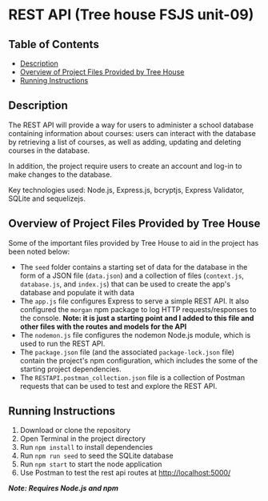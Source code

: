 # REST API (Tree house FSJS unit-09)

## Table of Contents

- [Description](#description)
- [Overview of Project Files Provided by Tree House](#overview-of-project-files-provided-by-tree-house)
- [Running Instructions](#running-instructions)

## Description

The REST API will provide a way for users to administer a school database containing information about courses: users can interact with the database by retrieving a list of courses, as well as adding, updating and deleting courses in the database.

In addition, the project require users to create an account and log-in to make changes to the database.

Key technologies used: Node.js, Express.js, bcryptjs, Express Validator, SQLite and sequelizejs.

## Overview of Project Files Provided by Tree House

Some of the important files provided by Tree House to aid in the project has been noted below:

- The `seed` folder contains a starting set of data for the database in the form of a JSON file (`data.json`) and a collection of files (`context.js`, `database.js`, and `index.js`) that can be used to create the app's database and populate it with data
- The `app.js` file configures Express to serve a simple REST API. It also configured the `morgan` npm package to log HTTP requests/responses to the console. **Note: it is just a starting point and I added to this file and other files with the routes and models for the API**
- The `nodemon.js` file configures the nodemon Node.js module, which is used to run the REST API.
- The `package.json` file (and the associated `package-lock.json` file) contain the project's npm configuration, which includes the some of the starting project dependencies.
- The `RESTAPI.postman_collection.json` file is a collection of Postman requests that can be used to test and explore the REST API.

## Running Instructions

1. Download or clone the repository
2. Open Terminal in the project directory
3. Run `npm install` to install dependencies
4. Run `npm run seed` to seed the SQLite database
5. Run `npm start` to start the node application
6. Use Postman to test the rest api routes at [http://localhost:5000/](http://localhost:5000)

**_Note: Requires Node.js and npm_**
